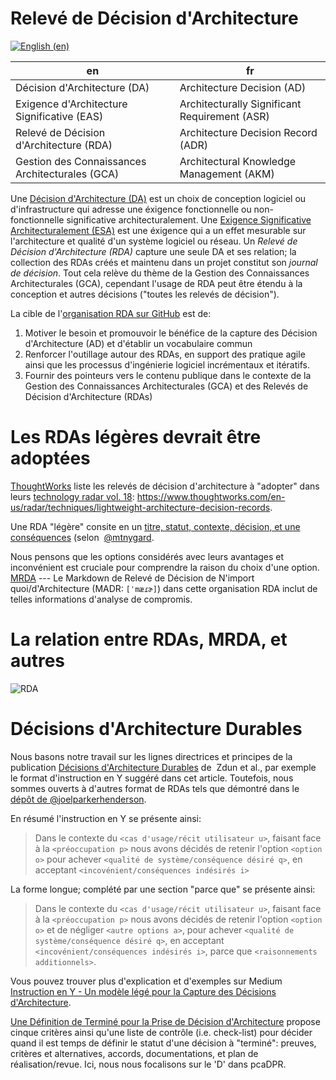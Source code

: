# Relevé de Décision d'Architecture

[![English (en)](https://img.shields.io/badge/lang-en-red.svg)](/docs/README.en.md)

en | fr
--- | ---
Décision d'Architecture (DA) | Architecture Decision (AD)
Exigence d'Architecture Significative (EAS) | Architecturally Significant Requirement (ASR)
Relevé de Décision d'Architecture (RDA) | Architecture Decision Record (ADR)
Gestion des Connaissances Architecturales (GCA) | Architectural Knowledge Management (AKM)

Une [Décision d'Architecture (DA)](https://en.wikipedia.org/wiki/Architectural_decision) est un choix de conception logiciel ou d'infrastructure qui adresse une éxigence fonctionnelle ou non-fonctionnelle significative architecturalement. Une [Exigence Significative Architecturalement (ESA)](https://en.wikipedia.org/wiki/Architecturally_significant_requirements) est une éxigence qui a un effet mesurable sur l'architecture et qualité d'un système logiciel ou réseau. Un _Relevé de Décision d'Architecture (RDA)_ capture une seule DA et ses relation; la collection des RDAs créés et maintenu dans un projet constitut son _journal de décision_. Tout cela relève du thème de la Gestion des Connaissances Architecturales (GCA), cependant l'usage de RDA peut être étendu à la conception et autres décisions ("toutes les relevés de décision").

La cible  de l'[organisation RDA sur GitHub](http://github.com/adr) est de:

1. Motiver le besoin et promouvoir le bénéfice de la capture des Décision d'Architecture (AD) et d'établir un vocabulaire commun
2. Renforcer l'outillage autour des RDAs, en support des pratique agile ainsi que les processus d'ingénierie logiciel incrémentaux et itératifs.
3. Fournir des pointeurs vers le contenu publique dans le contexte de la Gestion des Connaissances Architecturales (GCA) et des Relevés de Décision d'Architecture (RDAs)

# Les RDAs légères devrait être adoptées

[ThoughtWorks](https://www.thoughtworks.com/) liste les relevés de décision d'architecture à "adopter" dans leurs [technology radar vol. 18](https://assets.thoughtworks.com/assets/technology-radar-vol-18-en.pdf): <https://www.thoughtworks.com/en-us/radar/techniques/lightweight-architecture-decision-records>.

Une RDA "légère" consite en un [titre, statut, contexte, décision, et une conséquences](https://github.com/joelparkerhenderson/architecture-decision-record/blob/main/templates/decision-record-template-by-michael-nygard/index.md) (selon  [@mtnygard](https://github.com/mtnygard).

Nous pensons que les options considérés avec leurs avantages et inconvénient est cruciale pour comprendre la raison du choix d'une option. [MRDA](https://adr.github.io/madr/) --- Le Markdown de  Relevé de Décision de N'import quoi/d'Architecture (MADR: `[ˈmæɾɚ]`) dans cette organisation RDA inclut de telles informations d'analyse de compromis.

# La relation entre RDAs, MRDA, et autres

![RDA](RDA.png)

# Décisions d'Architecture Durables

Nous basons notre travail sur les lignes directrices et principes de la publication [Décisions d'Architecture Durables](https://www.infoq.com/articles/sustainable-architectural-design-decisions) de  Zdun et al., par exemple le format d'instruction en Y suggéré dans cet article. Toutefois, nous sommes ouverts à d'autres format de RDAs tels que démontré dans le [dépôt de @joelparkerhenderson](https://github.com/joelparkerhenderson/architecture_decision_record).

En résumé l'instruction en Y se présente ainsi:

> Dans le contexte du `<cas d'usage/récit utilisateur u>`, faisant face à la `<préoccupation p>` nous avons décidés de retenir l'option `<option o>` pour achever `<qualité de système/conséquence désiré q>`, en acceptant `<incovénient/conséquences indésirés i>`

La forme longue; complété par une section "parce que" se présente ainsi:

> Dans le contexte du `<cas d'usage/récit utilisateur u>`, faisant face à la `<préoccupation p>` nous avons décidés de retenir l'option `<option o>` et de négliger `<autre options a>`, pour achever `<qualité de système/conséquence désiré q>`, en acceptant `<incovénient/conséquences indésirés i>`, parce que `<raisonnements additionnels>`.

Vous pouvez trouver plus d'explication et d'exemples sur Medium [Instruction en Y - Un modèle légé pour la Capture des Décisions d'Architecture](https://medium.com/@docsoc/y-statements-10eb07b5a177).

[Une Définition de Terminé pour la Prise de Décision d'Architecture](https://www.ozimmer.ch/practices/2020/05/22/ADDefinitionOfDone.html) propose cinque critères ainsi qu'une liste de contrôle (i.e. check-list) pour décider quand il est temps de définir le statut d'une décision à "terminé": preuves, critères et alternatives, accords, documentations, et plan de réalisation/revue. Ici, nous nous focalisons sur le 'D' dans pcaDPR.
